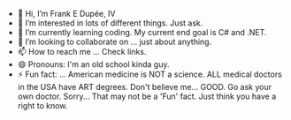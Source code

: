 - 👋 Hi, I’m Frank E Dupée, IV
- 👀 I’m interested in lots of different things. Just ask.
- 🌱 I’m currently learning coding. My current end goal is C# and .NET.
- 💞️ I’m looking to collaborate on ... just about anything.
- 📫 How to reach me ... Check links.
- 😄 Pronouns: I'm an old school kinda guy.
- ⚡ Fun fact: ... American medicine is NOT a science. ALL medical doctors in the USA have ART degrees. Don't believe me... GOOD. Go ask your own doctor. Sorry... That may not be a 'Fun' fact. Just think you have a right to know.

<!---
FEDIV06/FEDIV06 is a ✨ special ✨ repository because its `README.md` (this file) appears on your GitHub profile.
You can click the Preview link to take a look at your changes.
--->
